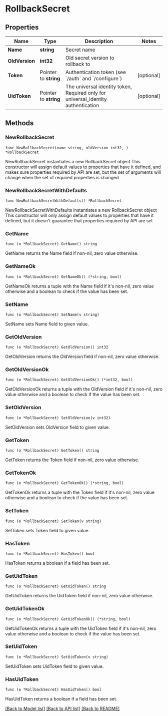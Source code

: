 # RollbackSecret

## Properties

Name | Type | Description | Notes
------------ | ------------- | ------------- | -------------
**Name** | **string** | Secret name | 
**OldVersion** | **int32** | Old secret version to rollback to | 
**Token** | Pointer to **string** | Authentication token (see &#x60;/auth&#x60; and &#x60;/configure&#x60;) | [optional] 
**UidToken** | Pointer to **string** | The universal identity token, Required only for universal_identity authentication | [optional] 

## Methods

### NewRollbackSecret

`func NewRollbackSecret(name string, oldVersion int32, ) *RollbackSecret`

NewRollbackSecret instantiates a new RollbackSecret object
This constructor will assign default values to properties that have it defined,
and makes sure properties required by API are set, but the set of arguments
will change when the set of required properties is changed

### NewRollbackSecretWithDefaults

`func NewRollbackSecretWithDefaults() *RollbackSecret`

NewRollbackSecretWithDefaults instantiates a new RollbackSecret object
This constructor will only assign default values to properties that have it defined,
but it doesn't guarantee that properties required by API are set

### GetName

`func (o *RollbackSecret) GetName() string`

GetName returns the Name field if non-nil, zero value otherwise.

### GetNameOk

`func (o *RollbackSecret) GetNameOk() (*string, bool)`

GetNameOk returns a tuple with the Name field if it's non-nil, zero value otherwise
and a boolean to check if the value has been set.

### SetName

`func (o *RollbackSecret) SetName(v string)`

SetName sets Name field to given value.


### GetOldVersion

`func (o *RollbackSecret) GetOldVersion() int32`

GetOldVersion returns the OldVersion field if non-nil, zero value otherwise.

### GetOldVersionOk

`func (o *RollbackSecret) GetOldVersionOk() (*int32, bool)`

GetOldVersionOk returns a tuple with the OldVersion field if it's non-nil, zero value otherwise
and a boolean to check if the value has been set.

### SetOldVersion

`func (o *RollbackSecret) SetOldVersion(v int32)`

SetOldVersion sets OldVersion field to given value.


### GetToken

`func (o *RollbackSecret) GetToken() string`

GetToken returns the Token field if non-nil, zero value otherwise.

### GetTokenOk

`func (o *RollbackSecret) GetTokenOk() (*string, bool)`

GetTokenOk returns a tuple with the Token field if it's non-nil, zero value otherwise
and a boolean to check if the value has been set.

### SetToken

`func (o *RollbackSecret) SetToken(v string)`

SetToken sets Token field to given value.

### HasToken

`func (o *RollbackSecret) HasToken() bool`

HasToken returns a boolean if a field has been set.

### GetUidToken

`func (o *RollbackSecret) GetUidToken() string`

GetUidToken returns the UidToken field if non-nil, zero value otherwise.

### GetUidTokenOk

`func (o *RollbackSecret) GetUidTokenOk() (*string, bool)`

GetUidTokenOk returns a tuple with the UidToken field if it's non-nil, zero value otherwise
and a boolean to check if the value has been set.

### SetUidToken

`func (o *RollbackSecret) SetUidToken(v string)`

SetUidToken sets UidToken field to given value.

### HasUidToken

`func (o *RollbackSecret) HasUidToken() bool`

HasUidToken returns a boolean if a field has been set.


[[Back to Model list]](../README.md#documentation-for-models) [[Back to API list]](../README.md#documentation-for-api-endpoints) [[Back to README]](../README.md)


